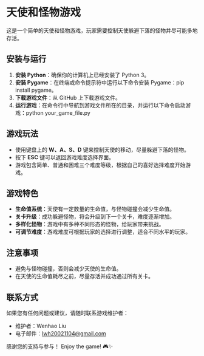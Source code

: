 
# 天使和怪物游戏

这是一个简单的天使和怪物游戏，玩家需要控制天使躲避下落的怪物并尽可能多地存活。

## 安装与运行

1. **安装 Python**：确保你的计算机上已经安装了 Python 3。
2. **安装 Pygame**：在终端或命令提示符中运行以下命令安装 Pygame：pip install pygame。
3. **下载游戏文件**：从 GitHub 上下载游戏文件。
4. **运行游戏**：在命令行中导航到游戏文件所在的目录，并运行以下命令启动游戏：python your_game_file.py


## 游戏玩法

- 使用键盘上的 **W、A、S、D** 键来控制天使的移动，尽量躲避下落的怪物。
- 按下 **ESC** 键可以返回游戏难度选择界面。
- 游戏包含简单、普通和困难三个难度等级，根据自己的喜好选择难度开始游戏。

## 游戏特色

- **生命值系统**：天使有一定数量的生命值，与怪物碰撞会减少生命值。
- **关卡升级**：成功躲避怪物，将会升级到下一个关卡，难度逐渐增加。
- **多样化怪物**：游戏中有多种不同形态的怪物，给玩家带来挑战。
- **可调节难度**：游戏难度可根据玩家的选择进行调整，适合不同水平的玩家。

## 注意事项

- 避免与怪物碰撞，否则会减少天使的生命值。
- 在天使的生命值耗尽之前，尽量存活并成功通过所有关卡。

## 联系方式

如果您有任何问题或建议，请随时联系游戏维护者：
- 维护者：Wenhao Liu
- 电子邮件：lwh20021104@gmail.com

感谢您的支持与参与！ Enjoy the game! 🎮✨
